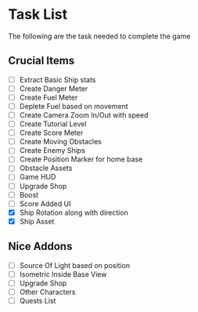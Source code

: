 # Task List

The following are the task needed to complete the game

## Crucial Items

- [ ] Extract Basic Ship stats
- [ ] Create Danger Meter
- [ ] Create Fuel Meter
- [ ] Deplete Fuel based on movement
- [ ] Create Camera Zoom In/Out with speed
- [ ] Create Tutorial Level
- [ ] Create Score Meter
- [ ] Create Moving Obstacles
- [ ] Create Enemy Ships
- [ ] Create Position Marker for home base
- [ ] Obstacle Assets
- [ ] Game HUD
- [ ] Upgrade Shop
- [ ] Boost
- [ ] Score Added UI
- [x] Ship Rotation along with direction
- [x] Ship Asset

## Nice Addons

- [ ] Source Of Light based on position
- [ ] Isometric Inside Base View
- [ ] Upgrade Shop
- [ ] Other Characters
- [ ] Quests List
